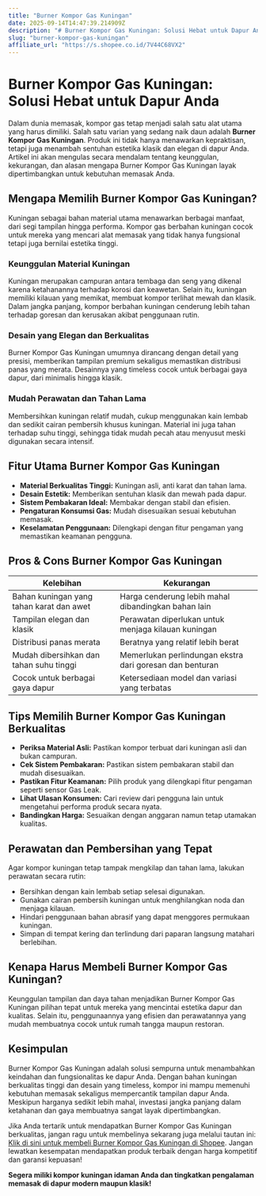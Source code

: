 ```yaml
---
title: "Burner Kompor Gas Kuningan"
date: 2025-09-14T14:47:39.214909Z
description: "# Burner Kompor Gas Kuningan: Solusi Hebat untuk Dapur Anda..."
slug: "burner-kompor-gas-kuningan"
affiliate_url: "https://s.shopee.co.id/7V44C68VX2"
---
```

# Burner Kompor Gas Kuningan: Solusi Hebat untuk Dapur Anda

Dalam dunia memasak, kompor gas tetap menjadi salah satu alat utama yang harus dimiliki. Salah satu varian yang sedang naik daun adalah **Burner Kompor Gas Kuningan**. Produk ini tidak hanya menawarkan kepraktisan, tetapi juga menambah sentuhan estetika klasik dan elegan di dapur Anda. Artikel ini akan mengulas secara mendalam tentang keunggulan, kekurangan, dan alasan mengapa Burner Kompor Gas Kuningan layak dipertimbangkan untuk kebutuhan memasak Anda.

## Mengapa Memilih Burner Kompor Gas Kuningan?

Kuningan sebagai bahan material utama menawarkan berbagai manfaat, dari segi tampilan hingga performa. Kompor gas berbahan kuningan cocok untuk mereka yang mencari alat memasak yang tidak hanya fungsional tetapi juga bernilai estetika tinggi.

### Keunggulan Material Kuningan

Kuningan merupakan campuran antara tembaga dan seng yang dikenal karena ketahanannya terhadap korosi dan keawetan. Selain itu, kuningan memiliki kilauan yang memikat, membuat kompor terlihat mewah dan klasik. Dalam jangka panjang, kompor berbahan kuningan cenderung lebih tahan terhadap goresan dan kerusakan akibat penggunaan rutin.

### Desain yang Elegan dan Berkualitas

Burner Kompor Gas Kuningan umumnya dirancang dengan detail yang presisi, memberikan tampilan premium sekaligus memastikan distribusi panas yang merata. Desainnya yang timeless cocok untuk berbagai gaya dapur, dari minimalis hingga klasik.

### Mudah Perawatan dan Tahan Lama

Membersihkan kuningan relatif mudah, cukup menggunakan kain lembab dan sedikit cairan pembersih khusus kuningan. Material ini juga tahan terhadap suhu tinggi, sehingga tidak mudah pecah atau menyusut meski digunakan secara intensif.

## Fitur Utama Burner Kompor Gas Kuningan

- **Material Berkualitas Tinggi:** Kuningan asli, anti karat dan tahan lama.
- **Desain Estetik:** Memberikan sentuhan klasik dan mewah pada dapur.
- **Sistem Pembakaran Ideal:** Membakar dengan stabil dan efisien.
- **Pengaturan Konsumsi Gas:** Mudah disesuaikan sesuai kebutuhan memasak.
- **Keselamatan Penggunaan:** Dilengkapi dengan fitur pengaman yang memastikan keamanan pengguna.

## Pros & Cons Burner Kompor Gas Kuningan

| **Kelebihan** | **Kekurangan** |
|---------------|----------------|
| Bahan kuningan yang tahan karat dan awet | Harga cenderung lebih mahal dibandingkan bahan lain |
| Tampilan elegan dan klasik | Perawatan diperlukan untuk menjaga kilauan kuningan |
| Distribusi panas merata | Beratnya yang relatif lebih berat |
| Mudah dibersihkan dan tahan suhu tinggi | Memerlukan perlindungan ekstra dari goresan dan benturan |
| Cocok untuk berbagai gaya dapur | Ketersediaan model dan variasi yang terbatas |

## Tips Memilih Burner Kompor Gas Kuningan Berkualitas

- **Periksa Material Asli:** Pastikan kompor terbuat dari kuningan asli dan bukan campuran.
- **Cek Sistem Pembakaran:** Pastikan sistem pembakaran stabil dan mudah disesuaikan.
- **Pastikan Fitur Keamanan:** Pilih produk yang dilengkapi fitur pengaman seperti sensor Gas Leak.
- **Lihat Ulasan Konsumen:** Cari review dari pengguna lain untuk mengetahui performa produk secara nyata.
- **Bandingkan Harga:** Sesuaikan dengan anggaran namun tetap utamakan kualitas.

## Perawatan dan Pembersihan yang Tepat

Agar kompor kuningan tetap tampak mengkilap dan tahan lama, lakukan perawatan secara rutin:

- Bersihkan dengan kain lembab setiap selesai digunakan.
- Gunakan cairan pembersih kuningan untuk menghilangkan noda dan menjaga kilauan.
- Hindari penggunaan bahan abrasif yang dapat menggores permukaan kuningan.
- Simpan di tempat kering dan terlindung dari paparan langsung matahari berlebihan.

## Kenapa Harus Membeli Burner Kompor Gas Kuningan?

Keunggulan tampilan dan daya tahan menjadikan Burner Kompor Gas Kuningan pilihan tepat untuk mereka yang mencintai estetika dapur dan kualitas. Selain itu, penggunaannya yang efisien dan perawatannya yang mudah membuatnya cocok untuk rumah tangga maupun restoran.

## Kesimpulan

Burner Kompor Gas Kuningan adalah solusi sempurna untuk menambahkan keindahan dan fungsionalitas ke dapur Anda. Dengan bahan kuningan berkualitas tinggi dan desain yang timeless, kompor ini mampu memenuhi kebutuhan memasak sekaligus mempercantik tampilan dapur Anda. Meskipun harganya sedikit lebih mahal, investasi jangka panjang dalam ketahanan dan gaya membuatnya sangat layak dipertimbangkan.

Jika Anda tertarik untuk mendapatkan Burner Kompor Gas Kuningan berkualitas, jangan ragu untuk membelinya sekarang juga melalui tautan ini: [Klik di sini untuk membeli Burner Kompor Gas Kuningan di Shopee](https://s.shopee.co.id/7V44C68VX2). Jangan lewatkan kesempatan mendapatkan produk terbaik dengan harga kompetitif dan garansi kepuasan!  
   
**Segera miliki kompor kuningan idaman Anda dan tingkatkan pengalaman memasak di dapur modern maupun klasik!**
